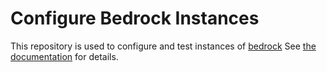# Configure Bedrock Instances

This repository is used to configure and test instances of [bedrock](https://github.com/mozilla/bedrock)
See [the documentation](https://www-config.readthedocs.io) for details.
